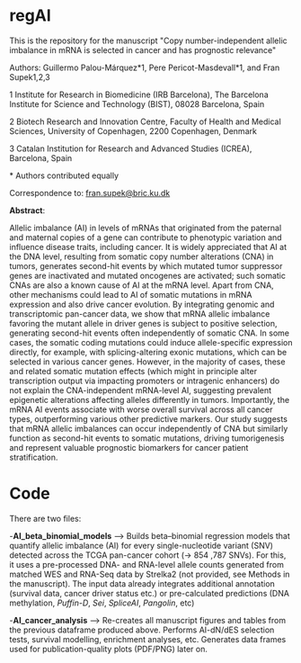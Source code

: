 # regAI

This is the repository for the manuscript "Copy number-independent allelic imbalance in mRNA is selected in cancer and has prognostic relevance"

Authors: Guillermo Palou-Márquez\*1, Pere Pericot-Masdevall\*1, and Fran Supek1,2,3

1 Institute for Research in Biomedicine (IRB Barcelona), The Barcelona Institute for Science and Technology (BIST), 08028 Barcelona, Spain

2 Biotech Research and Innovation Centre, Faculty of Health and Medical Sciences, University of Copenhagen, 2200 Copenhagen, Denmark

3 Catalan Institution for Research and Advanced Studies (ICREA), Barcelona, Spain

\* Authors contributed equally

Correspondence to: fran.supek@bric.ku.dk 

**Abstract**:

Allelic imbalance (AI) in levels of mRNAs that originated from the paternal and maternal copies of a gene can contribute to phenotypic variation and influence disease traits, including cancer. It is widely appreciated that AI at the DNA level, resulting from somatic copy number alterations (CNA) in tumors, generates second-hit events by which mutated tumor suppressor genes are inactivated and mutated oncogenes are activated; such somatic CNAs are also a known cause of AI at the mRNA level. Apart from CNA, other mechanisms could lead to AI of somatic mutations in mRNA expression and also drive cancer evolution. By integrating genomic and transcriptomic pan-cancer data, we show that mRNA allelic imbalance favoring the mutant allele in driver genes is subject to positive selection, generating second-hit events often independently of somatic CNA. In some cases, the somatic coding mutations could induce allele-specific expression directly, for example, with splicing-altering exonic mutations, which can be selected in various cancer genes. However, in the majority of cases, these and related somatic mutation effects (which might in principle alter transcription output via impacting promoters or intragenic enhancers) do not explain the CNA-independent mRNA-level AI, suggesting prevalent epigenetic alterations affecting alleles differently in tumors. Importantly, the mRNA AI events associate with worse overall survival across all cancer types, outperforming various other predictive markers. Our study suggests that mRNA allelic imbalances can occur independently of CNA but similarly function as second-hit events to somatic mutations, driving tumorigenesis and represent valuable prognostic biomarkers for cancer patient stratification.

# Code

There are two files:

-**AI_beta_binomial_models** --> Builds beta–binomial regression models that quantify allelic imbalance (AI) for every single-nucleotide variant (SNV) detected across the TCGA pan-cancer cohort (-> 854 ,787 SNVs). For this, it uses a pre-processed DNA- and RNA-level allele counts generated from matched WES and RNA-Seq data by Strelka2 (not provided, see Methods in the manuscript). The input data already integrates additional annotation (survival data, cancer driver status etc.) or pre-calculated predictions (DNA methylation, _Puffin-D_, _Sei_, _SpliceAI_, _Pangolin_, etc)

-**AI_cancer_analysis** --> Re-creates all manuscript figures and tables from the previous dataframe produced above. Performs AI-dN/dES selection tests, survival modelling, enrichment analyses, etc. Generates data frames used for publication-quality plots (PDF/PNG) later on.





